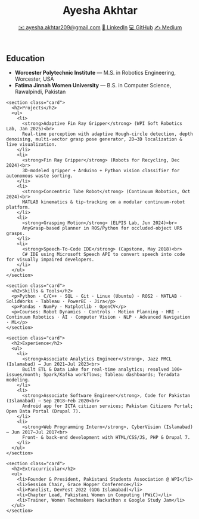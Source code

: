 <!-- index.html -->
<!DOCTYPE html>
<html lang="en">
<head>
  <meta charset="UTF-8">
  <meta name="viewport" content="width=device-width,initial-scale=1.0">
  <title>Ayesha Akhtar — Résumé</title>
  <!-- Google Font -->
  <link href="https://fonts.googleapis.com/css2?family=Poppins:wght@300;400;600&display=swap" rel="stylesheet">
  <link rel="stylesheet" href="styles.css">
</head>
<body>
  <header>
    <div class="header-container">
      <h1>Ayesha Akhtar</h1>
      <p class="contact">
        <a href="mailto:ayesha.akhtar209@gmail.com">✉️ ayesha.akhtar209@gmail.com</a>
        <a href="https://www.linkedin.com/in/ayeshakhtar209/" target="_blank">🔗 LinkedIn</a>
        <a href="https://github.com/ayeshakhtar209" target="_blank">💻 GitHub</a>
        <a href="https://medium.com/@ayesha.akhtar209" target="_blank">✍️ Medium</a>
      </p>
    </div>
  </header>

  <main class="main-container">
    <section class="card">
      <h2>Education</h2>
      <ul>
        <li><strong>Worcester Polytechnic Institute</strong> — M.S. in Robotics Engineering, Worcester, USA</li>
        <li><strong>Fatima Jinnah Women University</strong> — B.S. in Computer Science, Rawalpindi, Pakistan</li>
      </ul>
    </section>

    <section class="card">
      <h2>Projects</h2>
      <ul>
        <li>
          <strong>Adaptive Fin Ray Gripper</strong> (WPI Soft Robotics Lab, Jan 2025)<br>
          Real-time perception with adaptive Hough-circle detection, depth denoising, multi-vector grasp pose generator, 2D→3D localization & live visualization.
        </li>
        <li>
          <strong>Fin Ray Gripper</strong> (Robots for Recycling, Dec 2024)<br>
          3D-modeled gripper + Arduino + Python vision classifier for autonomous waste sorting.
        </li>
        <li>
          <strong>Concentric Tube Robot</strong> (Continuum Robotics, Oct 2024)<br>
          MATLAB kinematics & tip-tracking on a modular continuum-robot platform.
        </li>
        <li>
          <strong>Grasping Motion</strong> (ELPIS Lab, Jun 2024)<br>
          AnyGrasp-based planner in ROS/Python for occluded-object UR5 grasps.
        </li>
        <li>
          <strong>Speech-To-Code IDE</strong> (Capstone, May 2018)<br>
          C# IDE using Microsoft Speech API to convert speech into code for visually impaired developers.
        </li>
      </ul>
    </section>

    <section class="card">
      <h2>Skills & Tools</h2>
      <p>Python · C/C++ · SQL · Git · Linux (Ubuntu) · ROS2 · MATLAB · SolidWorks · Tableau · PowerBI · Jira</p>
      <p>Pandas · NumPy · Matplotlib · OpenCV</p>
      <p>Courses: Robot Dynamics · Controls · Motion Planning · HRI · Continuum Robotics · AI · Computer Vision · NLP · Advanced Navigation · ML</p>
    </section>

    <section class="card">
      <h2>Experience</h2>
      <ul>
        <li>
          <strong>Associate Analytics Engineer</strong>, Jazz PMCL (Islamabad) — Jun 2021–Jul 2023<br>
          Built ETL & Data Lake for real-time analytics; resolved 100+ issues/month; Spark/Kafka workflows; Tableau dashboards; Teradata modeling.
        </li>
        <li>
          <strong>Associate Software Engineer</strong>, Code for Pakistan (Islamabad) — Sep 2018–Feb 2020<br>
          Android app for ICTA citizen services; Pakistan Citizens Portal; Open Data Portal (Drupal 7).
        </li>
        <li>
          <strong>Web Programming Intern</strong>, CyberVision (Islamabad) — Jun 2017–Jul 2017<br>
          Front- & back-end development with HTML/CSS/JS, PHP & Drupal 7.
        </li>
      </ul>
    </section>

    <section class="card">
      <h2>Extracurricular</h2>
      <ul>
        <li>Founder & President, Pakistani Students Association @ WPI</li>
        <li>Session Chair, Grace Hopper Conference</li>
        <li>Panelist, DevFest 2022 (GDG Islamabad)</li>
        <li>Chapter Lead, Pakistani Women in Computing (PWiC)</li>
        <li>Trainer, Women Techmakers Hackathon x Google Study Jam</li>
      </ul>
    </section>
  </main>
</body>
</html>
